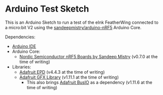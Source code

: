 # Arduino Test Sketch

This is an Arduino Sketch to run a test of the eInk FeatherWing connected to
a micro:bit V2 using the
[sandeepmistry/arduino-nRF5](https://github.com/sandeepmistry/arduino-nRF5/)
Arduino Core.

Dependencies:
- [Arduino IDE](https://www.arduino.cc/en/software)
- Arduino Core:
    - [Nordic Semiconductor nRF5 Boards by Sandeep Mistry](https://github.com/sandeepmistry/arduino-nRF5/) (v0.7.0 at the time of writing)
- Libraries:
    - [Adafruit EPD](https://github.com/adafruit/Adafruit_EPD) (v4.4.3 at the time of writing)
    - [Adafruit GFX Library](https://github.com/adafruit/Adafruit-GFX-Library/) (v1.11.1 at the time of writing)
        - This also brings [Adafruit BusIO](https://github.com/adafruit/Adafruit_BusIO) as a dependency (v1.11.6 at the time of writing)
